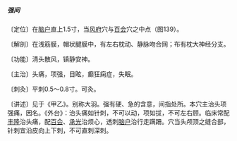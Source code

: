 ##### 强间

〔定位〕在[脑户](https://www.gmzyjc.com/read/zjs/zjs3.2.2-0.0.1.3.17.md)直上1.5寸，当[风府](https://www.gmzyjc.com/read/zjs/zjs3.2.2-0.0.1.3.16.md)穴与[百会](https://www.gmzyjc.com/read/zjs/zjs3.2.2-0.0.1.3.20.md)穴之中点（图139）。

〔解剖〕在浅筋膜，帽状腱膜中，有左右枕动、静脉吻合网；布有枕大神经分支。

〔功能〕清头散风，镇静安神。

〔主治〕头痛，项强，目眩，癫狂痫症，失眠。

〔刺灸〕平刺0.5～0.8寸。可灸。

〔讲述〕见于《甲乙》。别称大羽。强有硬、急的含意，间指处所。本穴主治头项强痛，因名。《外台》：治头痛如针刺，不可以动，项如拔，不可左右顾。临床常配[丰隆](https://www.gmzyjc.com/read/zjs/zjs3.1.1-3-0.1.3.3.40.md)治头痛，配[百会](https://www.gmzyjc.com/read/zjs/zjs3.2.2-0.0.1.3.20.md)、[承光](https://www.gmzyjc.com/read/zjs/zjs3.1.7-8-0.0.1.3.6.md)治烦心，透刺[脑户](https://www.gmzyjc.com/read/zjs/zjs3.2.2-0.0.1.3.17.md)治行走蹒跚。穴当头颅顶之缝合部，针刺宜沿皮向上下刺，不可直刺深刺。

